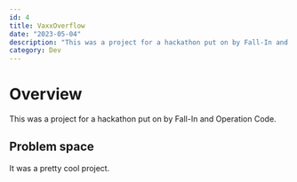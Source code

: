 ```yaml
---
id: 4
title: VaxxOverflow
date: "2023-05-04"
description: "This was a project for a hackathon put on by Fall-In and Operation Code."
category: Dev
---
```


# Overview
This was a project for a hackathon put on by Fall-In and Operation Code.

## Problem space

It was a pretty cool project.
